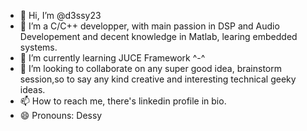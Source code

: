- 👋 Hi, I’m @d3ssy23
- 👀 I’m a C/C++ developper, with main passion in DSP and Audio Developement and decent knowledge in Matlab, learing embedded systems.
- 🌱 I’m currently learning JUCE Framework ^-^
- 💞️ I’m looking to collaborate on any super good idea, brainstorm session,so to say any kind creative and interesting technical geeky ideas.
- 📫 How to reach me, there's linkedin profile in bio.
- 😄 Pronouns: Dessy


<!---
- ⚡ Fun fact: 
 When you've been a pure raver for years, you can use technical skills to get back to earth ;) haha
d3ssy23/d3ssy23 is a ✨ special ✨ repository because its `README.md` (this file) appears on your GitHub profile.
You can click the Preview link to take a look at your changes.
--->
